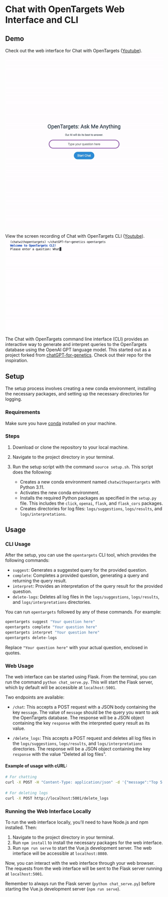 # Chat with OpenTargets Web Interface and CLI

## Demo



Check out the web interface for Chat with OpenTargets ([Youtube](https://www.youtube.com/watch?v=AVcRzQQW0Sg)).
[![Screen Recording of Chat with OpenTargets Web](resources/chatwithopentargets_web.gif)](https://www.youtube.com/watch?v=AVcRzQQW0Sg "Screen Recording of Chat with OpenTargets Web")


View the screen recording of Chat with OpenTargets CLI ([Youtube](https://www.youtube.com/watch?v=kAf7GuBpOAU)).
[![Screen Recording of Chat with OpenTargets CLI](resources/chatwithopentargets.gif)](https://www.youtube.com/watch?v=kAf7GuBpOAU "Screen Recording of Chat with OpenTargets CLI")



The Chat with OpenTargets command line interface (CLI) provides an interactive way to generate and interpret queries to the OpenTargets database using the OpenAI GPT language model. This started out as a project forked from [chatGPT-for-genetics](https://github.com/cx0/chatGPT-for-genetics). Check out their repo for the inspiration. 

## Setup

The setup process involves creating a new conda environment, installing the necessary packages, and setting up the necessary directories for logging.

### Requirements

Make sure you have [conda](https://docs.conda.io/projects/conda/en/latest/user-guide/install/) installed on your machine.

### Steps

1. Download or clone the repository to your local machine.

2. Navigate to the project directory in your terminal.

3. Run the setup script with the command `source setup.sh`. This script does the following:

    - Creates a new conda environment named `chatwithopentargets` with Python 3.11.
    - Activates the new conda environment.
    - Installs the required Python packages as specified in the `setup.py` file. This includes the `click`, `openai`, `flask`, and `flask_cors` packages.
    - Creates directories for log files: `logs/suggestions`, `logs/results`, and `logs/interpretations`.

## Usage

### CLI Usage
After the setup, you can use the `opentargets` CLI tool, which provides the following commands:

- `suggest`: Generates a suggested query for the provided question.
- `complete`: Completes a provided question, generating a query and returning the query result.
- `interpret`: Provides an interpretation of the query result for the provided question.
- `delete-logs`: Deletes all log files in the `logs/suggestions`, `logs/results`, and `logs/interpretations` directories.

You can run `opentargets` followed by any of these commands. For example:

```bash
opentargets suggest "Your question here"
opentargets complete "Your question here"
opentargets interpret "Your question here"
opentargets delete-logs
```

Replace `"Your question here"` with your actual question, enclosed in quotes.

### Web Usage

The web interface can be started using Flask. From the terminal, you can run the command `python chat_serve.py`. This will start the Flask server, which by default will be accessible at `localhost:5001`.

Two endpoints are available:

- `/chat`: This accepts a POST request with a JSON body containing the key `message`. The value of `message` should be the query you want to ask the OpenTargets database. The response will be a JSON object containing the key `response` with the interpreted query result as its value.

- `/delete_logs`: This accepts a POST request and deletes all log files in the `logs/suggestions`, `logs/results`, and `logs/interpretations` directories. The response will be a JSON object containing the key `response` with the value "Deleted all log files".

#### Example of usage with cURL:

```bash
# For chatting
curl -X POST -H "Content-Type: application/json" -d '{"message":"Top 5 targets for prostate cancer"}' http://localhost:5001/chat

# For deleting logs
curl -X POST http://localhost:5001/delete_logs
```

### Running the Web Interface Locally

To run the web interface locally, you'll need to have Node.js and npm installed. Then:

1. Navigate to the project directory in your terminal.
2. Run `npm install` to install the necessary packages for the web interface.
3. Run `npm run serve` to start the Vue.js development server. The web interface will be accessible at `localhost:8080`.

Now, you can interact with the web interface through your web browser. The requests from the web interface will be sent to the Flask server running at `localhost:5001`.

Remember to always run the Flask server (`python chat_serve.py`) before starting the Vue.js development server (`npm run serve`).

